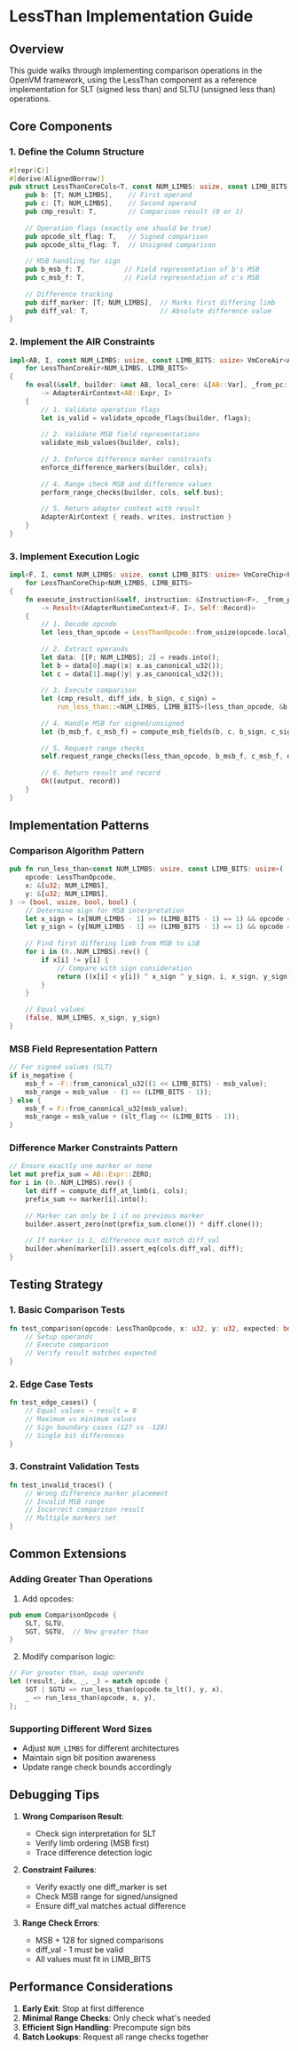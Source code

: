 # LessThan Implementation Guide

## Overview

This guide walks through implementing comparison operations in the OpenVM framework, using the LessThan component as a reference implementation for SLT (signed less than) and SLTU (unsigned less than) operations.

## Core Components

### 1. Define the Column Structure

```rust
#[repr(C)]
#[derive(AlignedBorrow)]
pub struct LessThanCoreCols<T, const NUM_LIMBS: usize, const LIMB_BITS: usize> {
    pub b: [T; NUM_LIMBS],    // First operand
    pub c: [T; NUM_LIMBS],    // Second operand
    pub cmp_result: T,        // Comparison result (0 or 1)
    
    // Operation flags (exactly one should be true)
    pub opcode_slt_flag: T,   // Signed comparison
    pub opcode_sltu_flag: T,  // Unsigned comparison
    
    // MSB handling for sign
    pub b_msb_f: T,          // Field representation of b's MSB
    pub c_msb_f: T,          // Field representation of c's MSB
    
    // Difference tracking
    pub diff_marker: [T; NUM_LIMBS],  // Marks first differing limb
    pub diff_val: T,                  // Absolute difference value
}
```

### 2. Implement the AIR Constraints

```rust
impl<AB, I, const NUM_LIMBS: usize, const LIMB_BITS: usize> VmCoreAir<AB, I>
    for LessThanCoreAir<NUM_LIMBS, LIMB_BITS>
{
    fn eval(&self, builder: &mut AB, local_core: &[AB::Var], _from_pc: AB::Var) 
        -> AdapterAirContext<AB::Expr, I> 
    {
        // 1. Validate operation flags
        let is_valid = validate_opcode_flags(builder, flags);
        
        // 2. Validate MSB field representations
        validate_msb_values(builder, cols);
        
        // 3. Enforce difference marker constraints
        enforce_difference_markers(builder, cols);
        
        // 4. Range check MSB and difference values
        perform_range_checks(builder, cols, self.bus);
        
        // 5. Return adapter context with result
        AdapterAirContext { reads, writes, instruction }
    }
}
```

### 3. Implement Execution Logic

```rust
impl<F, I, const NUM_LIMBS: usize, const LIMB_BITS: usize> VmCoreChip<F, I>
    for LessThanCoreChip<NUM_LIMBS, LIMB_BITS>
{
    fn execute_instruction(&self, instruction: &Instruction<F>, _from_pc: u32, reads: I::Reads) 
        -> Result<(AdapterRuntimeContext<F, I>, Self::Record)> 
    {
        // 1. Decode opcode
        let less_than_opcode = LessThanOpcode::from_usize(opcode.local_opcode_idx(self.air.offset));
        
        // 2. Extract operands
        let data: [[F; NUM_LIMBS]; 2] = reads.into();
        let b = data[0].map(|x| x.as_canonical_u32());
        let c = data[1].map(|y| y.as_canonical_u32());
        
        // 3. Execute comparison
        let (cmp_result, diff_idx, b_sign, c_sign) = 
            run_less_than::<NUM_LIMBS, LIMB_BITS>(less_than_opcode, &b, &c);
        
        // 4. Handle MSB for signed/unsigned
        let (b_msb_f, c_msb_f) = compute_msb_fields(b, c, b_sign, c_sign);
        
        // 5. Request range checks
        self.request_range_checks(less_than_opcode, b_msb_f, c_msb_f, diff_val);
        
        // 6. Return result and record
        Ok((output, record))
    }
}
```

## Implementation Patterns

### Comparison Algorithm Pattern

```rust
pub fn run_less_than<const NUM_LIMBS: usize, const LIMB_BITS: usize>(
    opcode: LessThanOpcode,
    x: &[u32; NUM_LIMBS],
    y: &[u32; NUM_LIMBS],
) -> (bool, usize, bool, bool) {
    // Determine sign for MSB interpretation
    let x_sign = (x[NUM_LIMBS - 1] >> (LIMB_BITS - 1) == 1) && opcode == LessThanOpcode::SLT;
    let y_sign = (y[NUM_LIMBS - 1] >> (LIMB_BITS - 1) == 1) && opcode == LessThanOpcode::SLT;
    
    // Find first differing limb from MSB to LSB
    for i in (0..NUM_LIMBS).rev() {
        if x[i] != y[i] {
            // Compare with sign consideration
            return ((x[i] < y[i]) ^ x_sign ^ y_sign, i, x_sign, y_sign);
        }
    }
    
    // Equal values
    (false, NUM_LIMBS, x_sign, y_sign)
}
```

### MSB Field Representation Pattern

```rust
// For signed values (SLT)
if is_negative {
    msb_f = -F::from_canonical_u32((1 << LIMB_BITS) - msb_value);
    msb_range = msb_value - (1 << (LIMB_BITS - 1));
} else {
    msb_f = F::from_canonical_u32(msb_value);
    msb_range = msb_value + (slt_flag << (LIMB_BITS - 1));
}
```

### Difference Marker Constraints Pattern

```rust
// Ensure exactly one marker or none
let mut prefix_sum = AB::Expr::ZERO;
for i in (0..NUM_LIMBS).rev() {
    let diff = compute_diff_at_limb(i, cols);
    prefix_sum += marker[i].into();
    
    // Marker can only be 1 if no previous marker
    builder.assert_zero(not(prefix_sum.clone()) * diff.clone());
    
    // If marker is 1, difference must match diff_val
    builder.when(marker[i]).assert_eq(cols.diff_val, diff);
}
```

## Testing Strategy

### 1. Basic Comparison Tests
```rust
fn test_comparison(opcode: LessThanOpcode, x: u32, y: u32, expected: bool) {
    // Setup operands
    // Execute comparison
    // Verify result matches expected
}
```

### 2. Edge Case Tests
```rust
fn test_edge_cases() {
    // Equal values → result = 0
    // Maximum vs minimum values
    // Sign boundary cases (127 vs -128)
    // Single bit differences
}
```

### 3. Constraint Validation Tests
```rust
fn test_invalid_traces() {
    // Wrong difference marker placement
    // Invalid MSB range
    // Incorrect comparison result
    // Multiple markers set
}
```

## Common Extensions

### Adding Greater Than Operations

1. Add opcodes:
```rust
pub enum ComparisonOpcode {
    SLT, SLTU,
    SGT, SGTU,  // New greater than
}
```

2. Modify comparison logic:
```rust
// For greater than, swap operands
let (result, idx, _, _) = match opcode {
    SGT | SGTU => run_less_than(opcode.to_lt(), y, x),
    _ => run_less_than(opcode, x, y),
};
```

### Supporting Different Word Sizes

- Adjust `NUM_LIMBS` for different architectures
- Maintain sign bit position awareness
- Update range check bounds accordingly

## Debugging Tips

1. **Wrong Comparison Result**: 
   - Check sign interpretation for SLT
   - Verify limb ordering (MSB first)
   - Trace difference detection logic

2. **Constraint Failures**:
   - Verify exactly one diff_marker is set
   - Check MSB range for signed/unsigned
   - Ensure diff_val matches actual difference

3. **Range Check Errors**:
   - MSB + 128 for signed comparisons
   - diff_val - 1 must be valid
   - All values must fit in LIMB_BITS

## Performance Considerations

1. **Early Exit**: Stop at first difference
2. **Minimal Range Checks**: Only check what's needed
3. **Efficient Sign Handling**: Precompute sign bits
4. **Batch Lookups**: Request all range checks together